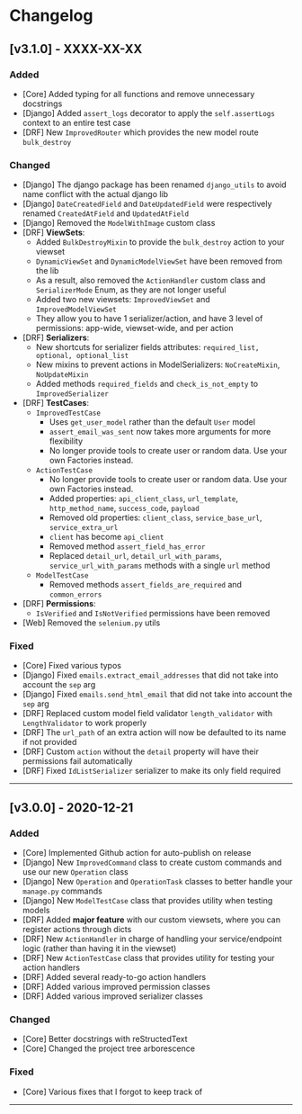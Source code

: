 # Changelog

## [v3.1.0] - XXXX-XX-XX
### Added
- [Core] Added typing for all functions and remove unnecessary docstrings
- [Django] Added `assert_logs` decorator to apply the `self.assertLogs` context to an entire test case
- [DRF] New `ImprovedRouter` which provides the new model route `bulk_destroy`

### Changed
- [Django] The django package has been renamed `django_utils` to avoid name conflict with the actual django lib
- [Django] `DateCreatedField` and `DateUpdatedField` were respectively renamed `CreatedAtField` and `UpdatedAtField`
- [Django] Removed the `ModelWithImage` custom class 
- [DRF] **ViewSets**:
    - Added `BulkDestroyMixin` to provide the `bulk_destroy` action to your viewset
    - `DynamicViewSet` and `DynamicModelViewSet` have been removed from the lib
    - As a result, also removed the `ActionHandler` custom class and `SerializerMode` Enum, as they are not longer useful  
    - Added two new viewsets: `ImprovedViewSet` and `ImprovedModelViewSet`
    - They allow you to have 1 serializer/action, and have 3 level of permissions: app-wide, viewset-wide, and per action
- [DRF] **Serializers**:
    - New shortcuts for serializer fields attributes: `required_list, optional, optional_list`
    - New mixins to prevent actions in ModelSerializers: `NoCreateMixin`, `NoUpdateMixin`
    - Added methods `required_fields` and `check_is_not_empty` to `ImprovedSerializer`
- [DRF] **TestCases**:
    - `ImprovedTestCase`
        - Uses `get_user_model` rather than the default `User` model
        - `assert_email_was_sent` now takes more arguments for more flexibility
        - No longer provide tools to create user or random data. Use your own Factories instead.
    - `ActionTestCase`
        - No longer provide tools to create user or random data. Use your own Factories instead.
        - Added properties: `api_client_class`, `url_template`, `http_method_name`, `success_code`, `payload`
        - Removed old properties: `client_class`, `service_base_url`, `service_extra_url`
        - `client` has become `api_client`
        - Removed method `assert_field_has_error`
        - Replaced `detail_url`, `detail_url_with_params`, `service_url_with_params` methods with a single `url` method
    - `ModelTestCase`
        - Removed methods `assert_fields_are_required` and `common_errors`
- [DRF] **Permissions**:
    - `IsVerified` and `IsNotVerified` permissions have been removed
- [Web] Removed the `selenium.py` utils
    
### Fixed
- [Core] Fixed various typos
- [Django] Fixed `emails.extract_email_addresses` that did not take into account the `sep` arg
- [Django] Fixed `emails.send_html_email` that did not take into account the `sep` arg
- [DRF] Replaced custom model field validator `length_validator` with `LengthValidator` to work properly
- [DRF] The `url_path` of an extra action will now be defaulted to its name if not provided
- [DRF] Custom `action` without the `detail` property will have their permissions fail automatically
- [DRF] Fixed `IdListSerializer` serializer to make its only field required

---

## [v3.0.0] - 2020-12-21
### Added
- [Core] Implemented Github action for auto-publish on release
- [Django] New `ImprovedCommand` class to create custom commands and use our new `Operation` class
- [Django] New `Operation` and `OperationTask` classes to better handle your `manage.py` commands
- [Django] New `ModelTestCase` class that provides utility when testing models
- [DRF] Added **major feature** with our custom viewsets, where you can register actions through dicts
- [DRF] New `ActionHandler` in charge of handling your service/endpoint logic (rather than having it in the viewset)
- [DRF] New `ActionTestCase` class that provides utility for testing your action handlers
- [DRF] Added several ready-to-go action handlers
- [DRF] Added various improved permission classes
- [DRF] Added various improved serializer classes

### Changed
- [Core] Better docstrings with reStructedText
- [Core] Changed the project tree arborescence

### Fixed
- [Core] Various fixes that I forgot to keep track of

---

